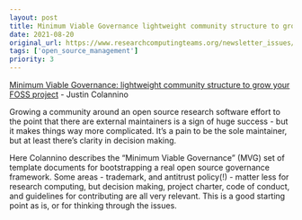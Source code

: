 ```yaml
---
layout: post
title: Minimum Viable Governance lightweight community structure to grow your FOSS project - Justin Colannino
date: 2021-08-20
original_url: https://www.researchcomputingteams.org/newsletter_issues/0088
tags: ['open_source_management']
priority: 3
---
```


<!-- markdownlint-disable MD033 -->
<!-- markdownlint-disable MD041 -->
<!-- markdownlint-disable MD049 -->

[Minimum Viable Governance: lightweight community structure to grow your FOSS project](https://github.blog/2021-07-22-minimum-viable-governance-lightweight-community-structure-foss-projects/) - Justin Colannino

Growing a community around an open source research software effort to the point that there are external maintainers is a sign of huge success - but it makes things way more complicated.  It’s a pain to be the sole maintainer, but at least there’s clarity in decision making.

Here Colannino describes the “Minimum Viable Governance” (MVG) set of template documents for bootstrapping a real open source governance framework.  Some areas - trademark, and antitrust policy(!) - matter less for research computing, but decision making, project charter, code of conduct, and guidelines for contributing are all very relevant.  This is a good starting point as is, or for thinking through the issues.

